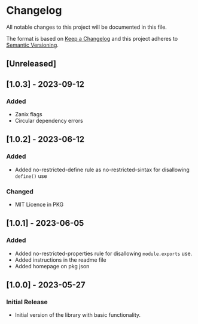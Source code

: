 # Changelog

All notable changes to this project will be documented in this file.

The format is based on [Keep a Changelog](http://keepachangelog.com/en/1.0.0/)
and this project adheres to [Semantic Versioning](http://semver.org/spec/v2.0.0.html).

## [Unreleased]

## [1.0.3] - 2023-09-12

### Added

- Zanix flags
- Circular dependency errors

## [1.0.2] - 2023-06-12

### Added

- Added no-restricted-define rule as no-restricted-sintax for disallowing `define()` use

### Changed

- MIT Licence in PKG

## [1.0.1] - 2023-06-05

### Added

- Added no-restricted-properties rule for disallowing `module.exports` use.
- Added instructions in the readme file
- Added homepage on pkg json

## [1.0.0] - 2023-05-27

### Initial Release

- Initial version of the library with basic functionality.
